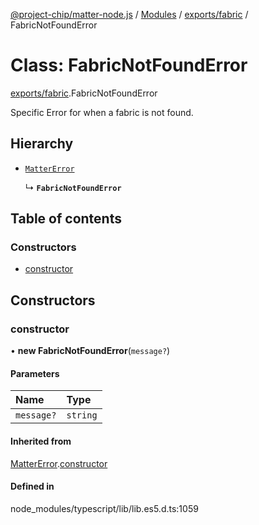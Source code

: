 [@project-chip/matter-node.js](../README.md) / [Modules](../modules.md) / [exports/fabric](../modules/exports_fabric.md) / FabricNotFoundError

# Class: FabricNotFoundError

[exports/fabric](../modules/exports_fabric.md).FabricNotFoundError

Specific Error for when a fabric is not found.

## Hierarchy

- [`MatterError`](exports_common.MatterError.md)

  ↳ **`FabricNotFoundError`**

## Table of contents

### Constructors

- [constructor](exports_fabric.FabricNotFoundError.md#constructor)

## Constructors

### constructor

• **new FabricNotFoundError**(`message?`)

#### Parameters

| Name | Type |
| :------ | :------ |
| `message?` | `string` |

#### Inherited from

[MatterError](exports_common.MatterError.md).[constructor](exports_common.MatterError.md#constructor)

#### Defined in

node_modules/typescript/lib/lib.es5.d.ts:1059
